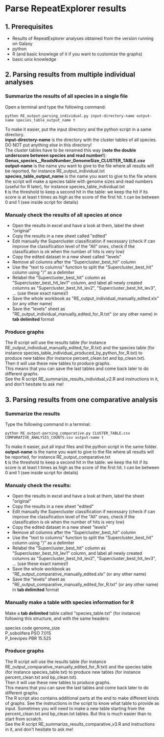 # Parse RepeatExplorer results

## **1. Prerequisites**

- Results of RepeatExplorer analyses obtained from the version running on Galaxy  
- python  
- R (and basic knowlege of it if you want to customize the graphs)  
- basic unix knowledge  

## **2. Parsing results from multiple individual analyses**

### Summarize the results of all species in a single file

Open a terminal and type the following command:
```
python RE_output-parsing_individual.py input-directory-name output-name species_table_output_name t
```
To make it easier, put the input directory and the python script in a same directory.  
**input-directory-name** is the directory with the cluster tables of all species. DO NOT put anything else in this directory!  
The cluster tables have to be renamed this way (**note the double underscore between species and read number!**): **Genus_species__ReadsNumber_GenomeSize_CLUSTER_TABLE.csv**  
**output-name** is the name you want to give to the file where all results will be reported, for instance RE_output_individual.txt  
**species_table_output_name** is the name you want to give to the file where the script will make a species table with genome sizes and read numbers (useful for R later), for instance species_table_individual.txt  
**t** is the threshold to keep a second hit in the table: we keep the hit if its score is at least t times as high as the score of the first hit. t can be between 0 and 1 (see inside script for details)  
  
  
### Manualy check the results of all species at once
- Open the results in excel and have a look at them, label the sheet "original"  
- Copy the results in a new sheet called "edited"  
- Edit manually the Supercluster classification if necessary (check if can improve the classification level of the "All" ones, check if the classification is ok when the number of hits is very low)  
- Copy the edited dataset in a new sheet called "levels"  
- Remove all columns after the "Supercluster_best_hit" column  
- Use the "text to columns" function to split the "Supercluster_best_hit" column using "/" as a delimiter  
- Relabel the "Supercluster_best_hit" column as "Supercluster_best_hit_lev1" column, and label all newly created columns as "Supercluster_best_hit_lev2", "Supercluster_best_hit_lev3", ... (use these exact names!)
- Save the whole workbook as "RE_output_individual_manually_edited.xls" (or any other name)  
- Save the "levels" sheet as "RE_output_individual_manually_edited_for_R.txt" (or any other name) in **tab delimited** format  

### Produce graphs
The R script will use the results table (for instance RE_output_individual_manually_edited_for_R.txt) and the species table (for instance species_table_individual_produced_by_python_for_R.txt) to produce new tables (for instance percent_clean.txt and bp_clean.txt).  
Then it will use these new tables to produce graphs.  
This means that you can save the last tables and come back later to do different graphs.  
See the R script RE_summarize_results_individual_v2.R and instructions in it, and don't hesitate to ask me!  


## **3. Parsing results from one comparative analysis**


### Summarize the results
Type the following command in a terminal: 
```
python RE_output-parsing_comparative.py CLUSTER_TABLE.csv COMPARATIVE_ANALYSIS_COUNTS.csv output-name t
```
To make it easier, put all input files and the python script in the same folder.  
**output-name** is the name you want to give to the file where all results will be reported, for instance RE_output_comparative.txt  
**t** is the threshold to keep a second hit in the table: we keep the hit if its score is at least t times as high as the score of the first hit. t can be between 0 and 1 (see inside script for details) 


### Manualy check the results:
- Open the results in excel and have a look at them, label the sheet "original"  
- Copy the results in a new sheet "edited"  
- Edit manually the Supercluster classification if necessary (check if can improve the classification level of the "All" ones, check if the classification is ok when the number of hits is very low)  
- Copy the edited dataset in a new sheet "levels"  
- Remove all columns after the "Supercluster_best_hit" column  
- Use the "text to columns" function to split the "Supercluster_best_hit" column using "/" as a delimiter  
- Relabel the "Supercluster_best_hit" column as "Supercluster_best_hit_lev1" column, and label all newly created columns as "Supercluster_best_hit_lev2", "Supercluster_best_hit_lev3", ... (use these exact names!)  
- Save the whole workbook as "RE_output_comparative_manually_edited.xls" (or any other name)    
- Save the "levels" sheet as "RE_output_comparative_manually_edited_for_R.txt" (or any other name) in **tab delimited** format  

### Manually make a table with species information for R

Make a **tab delimited** table called "species_table.txt" (for instance) following this structure, and with the same headers:

species	code	genome_size    
P_sobolifera	PSO	7.015    
P_brevipes	PBR	15.525    

### Produce graphs
The R script will use the results table (for instance RE_output_comparative_manually_edited_for_R.txt) and the species table (for instance species_table.txt) to produce new tables (for instance percent_clean.txt and bp_clean.txt).  
Then it will use these new tables to produce graphs.  
This means that you can save the last tables and come back later to do different graphs.  
The R script also contains additional parts at the end to make different kinds of graphs. See the instructions in the script to know what table to provide as input. Sometimes you will need to make a new table starting from the percent_clean.txt and bp_clean.txt tables. But this is much easier than to start from scratch.  
See the R script RE_summarize_results_comparative_v3.R and instructions in it, and don't hesitate to ask me!

